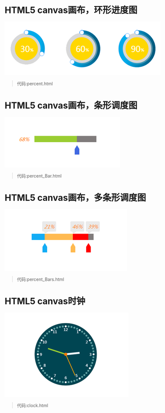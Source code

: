 # HTML5 canvas画布，环形进度图
![image](https://github.com/TouchTheTop/HTML5/blob/master/20170425135549.png)

>代码:percent.html

# HTML5 canvas画布，条形调度图
![image](https://github.com/TouchTheTop/HTML5/blob/master/20170426103853.png)

>代码:percent_Bar.html


# HTML5 canvas画布，多条形调度图
![image](https://github.com/TouchTheTop/HTML5/blob/master/20170426164512.png)

>代码:percent_Bars.html


# HTML5 canvas时钟
![image](https://github.com/TouchTheTop/HTML5/blob/master/img/20170502144855.png)

>代码:clock.html
